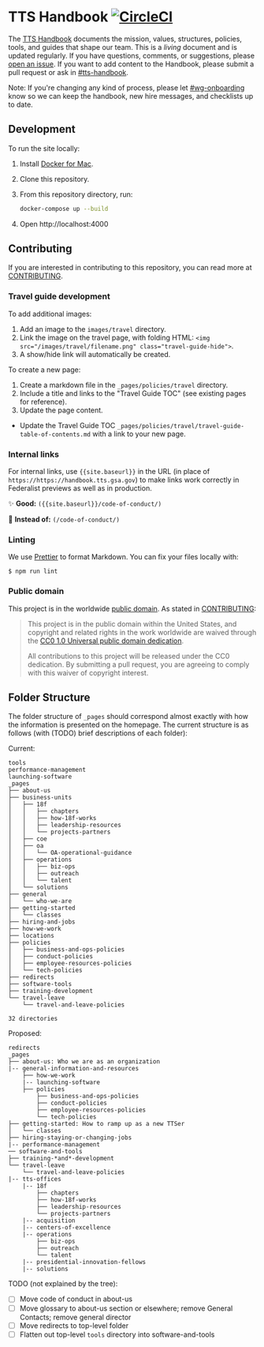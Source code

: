 # TTS Handbook [![CircleCI](https://circleci.com/gh/18F/handbook.svg?style=svg)](https://circleci.com/gh/18F/handbook)

The [TTS Handbook](https://handbook.tts.gsa.gov) documents the mission, values, structures, policies, tools, and guides that shape our team. This is a _living_ document and is updated regularly. If you have questions, comments, or suggestions, please
[open an issue](https://github.com/18F/handbook/issues). If you want to add content to the Handbook, please submit a pull request or ask in [#tts-handbook](https://gsa-tts.slack.com/messages/tts-handbook).

Note: If you're changing any kind of process, please let [#wg-onboarding](https://gsa-tts.slack.com/messages/wg-onboarding) know so we can keep the handbook, new hire messages, and checklists up to date.

## Development

To run the site locally:

1. Install [Docker for Mac](https://hub.docker.com/editions/community/docker-ce-desktop-mac).
1. Clone this repository.
1. From this repository directory, run:

   ```sh
   docker-compose up --build
   ```

1. Open http://localhost:4000

## Contributing

If you are interested in contributing to this repository, you can read more at [CONTRIBUTING](CONTRIBUTING.md).

### Travel guide development

To add additional images:

1. Add an image to the `images/travel` directory.
2. Link the image on the travel page, with folding HTML: `<img src="/images/travel/filename.png" class="travel-guide-hide">`.
3. A show/hide link will automatically be created.

To create a new page:

1. Create a markdown file in the `_pages/policies/travel` directory.
1. Include a title and links to the "Travel Guide TOC" (see existing pages for reference).
1. Update the page content.

- Update the Travel Guide TOC `_pages/policies/travel/travel-guide-table-of-contents.md` with a link to your new page.

### Internal links

For internal links, use `{{site.baseurl}}` in the URL (in place of `https://https://handbook.tts.gsa.gov`) to make links work correctly in Federalist previews as well as in production.

:sparkles: **Good:** `({{site.baseurl}}/code-of-conduct/)`

:no_entry_sign: **Instead of:** `(/code-of-conduct/)`

### Linting

We use [Prettier](https://prettier.io/) to format Markdown. You can fix your files locally with:

    $ npm run lint

### Public domain

This project is in the worldwide [public domain](LICENSE.md). As stated in [CONTRIBUTING](https://handbook.tts.gsa.gov/contributing/):

> This project is in the public domain within the United States, and copyright and related rights in the work worldwide are waived through the [CC0 1.0 Universal public domain dedication](https://creativecommons.org/publicdomain/zero/1.0/).
>
> All contributions to this project will be released under the CC0 dedication. By submitting a pull request, you are agreeing to comply with this waiver of copyright interest.

## Folder Structure

The folder structure of `_pages` should correspond almost exactly with how
the information is presented on the homepage. The current structure is as
follows (with (TODO) brief descriptions of each folder):

Current:

```
tools
performance-management
launching-software
_pages
├── about-us
├── business-units
│   ├── 18f
│   │   ├── chapters
│   │   ├── how-18f-works
│   │   ├── leadership-resources
│   │   └── projects-partners
│   ├── coe
│   ├── oa
│   │   └── OA-operational-guidance
│   ├── operations
│   │   ├── biz-ops
│   │   ├── outreach
│   │   └── talent
│   └── solutions
├── general
│   └── who-we-are
├── getting-started
│   └── classes
├── hiring-and-jobs
├── how-we-work
├── locations
├── policies
│   ├── business-and-ops-policies
│   ├── conduct-policies
│   ├── employee-resources-policies
│   └── tech-policies
├── redirects
├── software-tools
├── training-development
└── travel-leave
    └── travel-and-leave-policies

32 directories
```

Proposed:

```
redirects
_pages
├── about-us: Who we are as an organization
|-- general-information-and-resources
    ├── how-we-work
    |-- launching-software
    ├── policies
        ├── business-and-ops-policies
        ├── conduct-policies
        ├── employee-resources-policies
        └── tech-policies
├── getting-started: How to ramp up as a new TTSer
│   └── classes
├── hiring-staying-or-changing-jobs
|-- performance-management
── software-and-tools
├── training-*and*-development
└── travel-leave
    └── travel-and-leave-policies
|-- tts-offices
    |-- 18f
        ├── chapters
        ├── how-18f-works
        ├── leadership-resources
        └── projects-partners
    |-- acquisition
    |-- centers-of-excellence
    |-- operations
        ├── biz-ops
        ├── outreach
        └── talent
    |-- presidential-innovation-fellows
    |-- solutions
```

TODO (not explained by the tree):
- [ ] Move code of conduct in about-us
- [ ] Move glossary to about-us section or elsewhere; remove General Contacts;
  remove general director
- [ ] Move redirects to top-level folder
- [ ] Flatten out top-level `tools` directory into software-and-tools
